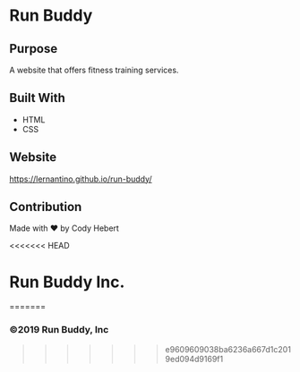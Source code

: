 # Run Buddy

## Purpose
A website that offers fitness training services.

## Built With
* HTML
* CSS

## Website
https://lernantino.github.io/run-buddy/

## Contribution
Made with ❤️ by Cody Hebert

<<<<<<< HEAD
# Run Buddy Inc.
=======
### ©️2019 Run Buddy, Inc
>>>>>>> e9609609038ba6236a667d1c2019ed094d9169f1
